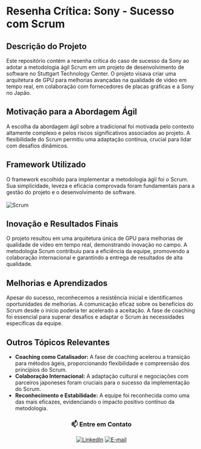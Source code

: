 # Resenha Crítica: Sony - Sucesso com Scrum

## Descrição do Projeto

Este repositório contém a resenha crítica do caso de sucesso da Sony ao adotar a metodologia ágil Scrum em um projeto de desenvolvimento de software no Stuttgart Technology Center. O projeto visava criar uma arquitetura de GPU para melhorias avançadas na qualidade de vídeo em tempo real, em colaboração com fornecedores de placas gráficas e a Sony no Japão.

## Motivação para a Abordagem Ágil

A escolha da abordagem ágil sobre a tradicional foi motivada pelo contexto altamente complexo e pelos riscos significativos associados ao projeto. A flexibilidade do Scrum permitiu uma adaptação contínua, crucial para lidar com desafios dinâmicos.

## Framework Utilizado

O framework escolhido para implementar a metodologia ágil foi o Scrum. Sua simplicidade, leveza e eficácia comprovada foram fundamentais para a gestão do projeto e o desenvolvimento de software.
<br>
<br>
![Scrum](https://img.shields.io/badge/Scrum-%2341B883.svg?style=for-the-badge&logo=scrum-alliance&logoColor=white)

## Inovação e Resultados Finais

O projeto resultou em uma arquitetura única de GPU para melhorias de qualidade de vídeo em tempo real, demonstrando inovação no campo. A metodologia Scrum contribuiu para a eficiência da equipe, promovendo a colaboração internacional e garantindo a entrega de resultados de alta qualidade.

## Melhorias e Aprendizados

Apesar do sucesso, reconhecemos a resistência inicial e identificamos oportunidades de melhorias. A comunicação eficaz sobre os benefícios do Scrum desde o início poderia ter acelerado a aceitação. A fase de coaching foi essencial para superar desafios e adaptar o Scrum às necessidades específicas da equipe.

## Outros Tópicos Relevantes

- **Coaching como Catalisador:** A fase de coaching acelerou a transição para métodos ágeis, proporcionando flexibilidade e compreensão dos princípios do Scrum.
- **Colaboração Internacional:** A adaptação cultural e negociações com parceiros japoneses foram cruciais para o sucesso da implementação do Scrum.
- **Reconhecimento e Estabilidade:** A equipe foi reconhecida como uma das mais eficazes, evidenciando o impacto positivo contínuo da metodologia.

<div align="center">

### 📫 Entre em Contato

[![LinkedIn](https://img.shields.io/badge/LinkedIn-blue?style=for-the-badge&logo=linkedin&logoColor=white)](https://www.linkedin.com/in/arthurcovelo/)
[![E-mail](https://img.shields.io/badge/E-mail-D14836?style=for-the-badge&logo=gmail&logoColor=white)](mailto:arthurcovelo@gmail.com)

</div>
